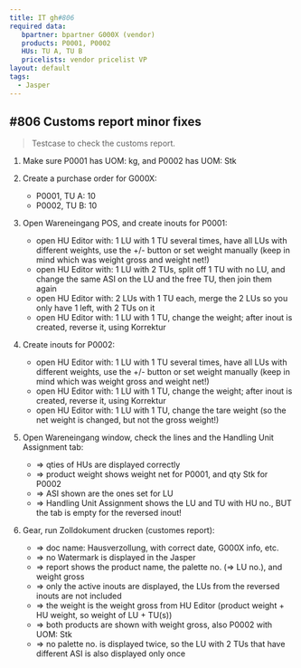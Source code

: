```yaml
---
title: IT gh#806
required data:
   bpartner: bpartner G000X (vendor)
   products: P0001, P0002
   HUs: TU A, TU B
   pricelists: vendor pricelist VP   
layout: default
tags:
  - Jasper
---
```

## #806 Customs report minor fixes

> Testcase to check the customs report.


1. Make sure P0001 has UOM: kg, and P0002 has UOM: Stk

1. Create a purchase order for G000X:
	* P0001, TU A: 10
	* P0002, TU B: 10
	
1. Open Wareneingang POS, and create inouts for P0001:
	* open HU Editor with: 1 LU with 1 TU several times, have all LUs with different weights, use the +/- button or set weight manually (keep in mind which was weight gross and weight net!)
	* open HU Editor with: 1 LU with 2 TUs, split off 1 TU with no LU, and change the same ASI on the LU and the free TU, then join them again
	* open HU Editor with: 2 LUs with 1 TU each, merge the 2 LUs so you only have 1 left, with 2 TUs on it
	* open HU Editor with: 1 LU with 1 TU, change the weight; after inout is created, reverse it, using Korrektur
	
1. Create inouts for P0002:
	* open HU Editor with: 1 LU with 1 TU several times, have all LUs with different weights, use the +/- button or set weight manually (keep in mind which was weight gross and weight net!)
	* open HU Editor with: 1 LU with 1 TU, change the weight; after inout is created, reverse it, using Korrektur
	* open HU Editor with: 1 LU with 1 TU, change the tare weight (so the net weight is changed, but not the gross weight!)
	
1. Open Wareneingang window, check the lines and the Handling Unit Assignment tab:
	* => qties of HUs are displayed correctly
	* => product weight shows weight net for P0001, and qty Stk for P0002
	* => ASI shown are the ones set for LU
	* => Handling Unit Assignment shows the LU and TU with HU no., BUT the tab is empty for the reversed inout!
	
1. Gear, run Zolldokument drucken (customes report):
	* => doc name: Hausverzollung, with correct date, G000X info, etc.
	* => no Watermark is displayed in the Jasper
	* => report shows the product name, the palette no. (=> LU no.), and weight gross
	* => only the active inouts are displayed, the LUs from the reversed inouts are not included
	* => the weight is the weight gross from HU Editor (product weight + HU weight, so weight of LU + TU(s))
	* => both products are shown with weight gross, also P0002 with UOM: Stk
	* => no palette no. is displayed twice, so the LU with 2 TUs that have different ASI is also displayed only once
